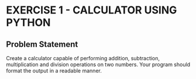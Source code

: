 # EXERCISE 1 - CALCULATOR USING PYTHON
## Problem Statement
Create a calculator capable of performing addition, subtraction, multiplication and division operations on two numbers. Your program should format the output in a readable manner.
